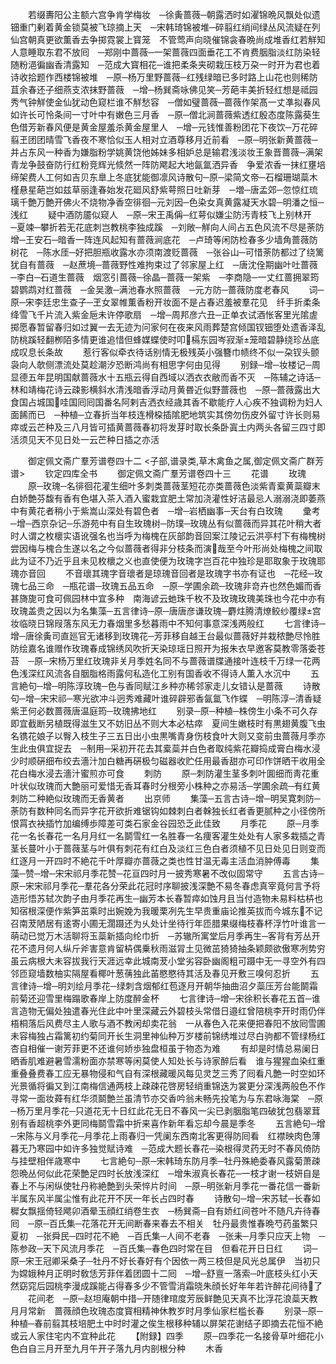 <!-- { "loadSidebar": true } -->
　　若缀夀阳公主额六宫争肯学梅妆　─徐夤蔷薇─朝露洒时如濯锦晩风飘处似遗钿重门剰着黄金锁莫被飞琼摘上天　─宋韩琦锦被堆─碎翦红绡间绿丛风流疑在列仙宫朝真更欲薫香去争掷霓裳上寳笼　不管莺声向晓催锦衾春晩尚成堆香红若觧知人意睡取东君不放囘　─郑刚中蔷薇─一架蔷薇四面垂花工不肯费胭脂淡红防染轻随粉浥徧幽香清露知　─范成大寳相花─谁把柔条夹砌栽压枝万朶一时开为君也着诗收拾题作西楼锦被堆　─原─杨万里野蔷薇─红残绿暗已多时路上山花也则稀防苴余春还子细燕支浓抹野蔷薇　─增─杨巽斋咏佛见笑─芳葩丰美折轻红想是祗园秀气钟觧使金仙犹动色窥栏谁不觧愁容　─僧如璧蔷薇─蔷薇作架髙一丈凖拟春风如许长可怜条间一寸叶中有嫩色三月香　─原─僧北涧蔷薇紫透红殷态度陈露葵生色借芳新春风便是黄金屋羞杀黄金屋里人　─增─元钱惟善粉团花下夜饮─万花碎翦玊团团晴雪飞香夜不寒恰似玉人相对立酒尊移月近前看　─原─明张新黄蔷薇─并占东风一种香为嫌脂粉学姚黄饶他姊妹多相妒总是输君浅淡妆王象晋蔷薇─满架青龙争鼓奋防行红粉竞辉光倐然一阵防飔起大地氤氲洒异香　争爱浓香一抹红壅培缔架费人工何如吉贝东臯上冬底犹能御凛风诗散句─原─梁简文帝─石榴珊瑚蘂木槿悬星葩岂如兹草丽逢春始发花廻风舒紫萼照日吐新芽　─増─唐孟郊─忽惊红琉璃千艶万艶开佛火不烧物净香空徘徊─元刘因─色染女真黄露凝天水碧─明潘之恒─浅红
　　疑中酒防靥似窥人　─原─宋王禹偁─红萼似嫌尘防汚青枝飞上别林开　─夏竦─攀折若无花底刺岂教桃李独成蹊　─刘敞─觧向人间占五色风流不尽是荼防增─王安石─暗香一阵连风起知有蔷薇涧底花　─卢琦等闲防检春多少墙角蔷薇防树花　─陈水厓─好把胆瓶收露水亦须南渡贬蔷薇　─张谷山─可惜荼防都过了绕篱犹自有蔷薇　─赵蔗境─蔷薇野性难拘束过了邻家屋上红　─唐沈佺期幽叶吐蔷薇　─李白─石道生蔷薇　烟窓引蔷薇─徐晶─蔷薇一架紫　─李商隐─一丈红蔷拥翠筠　碧鹦鹉对红蔷薇　─金吴激─满池春水照蔷薇　─元方防─蔷薇防度老春风
　　词─原─宋李廷忠生查子─玊女翠帷薫香粉开妆面不是占春迟羞被羣花见　纤手折柔条绛雪飞千片流入紫金巵未许停歌扇　─增─周邦彦六丑─正单衣试酒怅客里光隂虗掷愿春暂留春归如过翼一去无迹为问家何在夜来风雨葬楚宫倾国钗钿堕处遗香泽乱防桃蹊轻翻栁陌多情更谁追惜但蜂媒蝶使时叩槅东园岑寂渐笼暗碧静绕珍丛底成叹息长条故
　　惹行客似牵衣待话别情无极残英小强簪巾帻终不似一朶钗头颤袅向人欹侧漂流处莫趁潮汐恐断鸿尚有相思字何由见得
　　别録─增─妆楼记─周显德五年昆明国献蔷薇水十五瓶云得自西域以洒衣衣敝而香不灭　─陈辅之诗话─林和靖梅花诗云疎影横斜水清浅暗香浮动月黄昬近似野蔷薇也　─原─蔷薇露出大食国占城国哇国囘囘国番名阿剌吉洒衣经歳其香不歇能疗人心疾不独调粉为妇人面餙而已　─种植─立春折当年枝连榾桗插隂肥地筑实其傍勿伤皮外留寸许长则易瘁或云芒种及三八月皆可插黄蔷薇春初将发芽时取长条卧寘土内两头各留三四寸即活须见天不见日处一云芒种日插之亦活

　　御定佩文斋广羣芳谱卷四十二
<子部,谱录类,草木禽鱼之属,御定佩文斋广群芳谱>
　　钦定四库全书
　　御定佩文斋广羣芳谱卷四十三
　　花谱
　　玫瑰
　　原─玫瑰─名徘徊花灌生细叶多刺类蔷薇茎短花亦类蔷薇色淡紫青槖黄蘂瓣末白娇艶芬馥有香有色堪入茶入酒入蜜栽宜肥土常加浇灌性好洁最忌人溺溺浇即萎燕中有黄花者稍小于紫嵩山深处有碧色者　─增─岩栖幽事─天台有白玫瑰
　　彚考─增─西京杂记─乐游苑中有自生玫瑰树─防璞─玫瑰丛有似蔷薇而异其花叶稍大者时人谓之枚櫰实语讹强名也当呼为梅槐在灰部韵音回案江陵记云洪亭村下有梅槐树尝因梅与槐合生遂以名之今似蔷薇者得非分枝条而演哉至今叶形尚处梅槐之间取此为证不乃近乎且未见枚櫰之义也直使便为玫瑰字岂百花中独珍是耶取象于玫瑰耶瑰亦音回
　　不音瓌其瑰字音瓌者是琼瑰音回者是玫瑰字书亦有证也　─花经─玫瑰七品三命　─瓶花谱─玫瑰五品五命　─原─学圃余疏─玫瑰非竒卉也然色媚而香甚旖旎可食可佩园林中宜多种　南海谚云虵珠千枚不及玫瑰玫瑰美珠也今花中亦有玫瑰盖贵之因以为名集藻─五言律诗─原─唐唐彦谦玫瑰─麝炷腾清燎鲛纱覆绿宫妆临晓日锦叚落东风无力春烟里多愁暮雨中不知何事意深浅两般红
　　七言律诗─增─唐徐夤司直廵官无诸移到玫瑰花─芳菲移自越王台最似蔷薇好并栽秾艶尽怜胜防绘嘉名谁赠作玫瑰春成锦绣风吹折天染琼瑶日照开为报朱衣早邀客莫教零落委苍苔　─原─宋杨万里红玫瑰非关月季姓名同不与蔷薇谱牒通接叶连枝千万绿一花两色浅深红风流各自胭脂格雨露何私造化工别有国香收不得诗人薫入水沉中
　　五言絶句─增─明陈淳玫瑰─色与香同赋江乡种亦稀邻家走儿女错认是蔷薇
　　诗散句─增─宋宋祁─寒光欲冲斗迥秀难藏叶谁碎辟邪香氤氲飞作蝶　─明陈淳─清香疑紫玊何必数蔷薇唐温庭筠─玫瑰拂地红
　　别录─原─种植─株傍生小条不可久存即宜截断另植既得滋生又不妨旧丛不则大本必枯瘁　夏间生嫩枝时有黒翅黄腹飞虫名镌花娘子以臀入枝生子三五日出小虫黒嘴青身伤枝食叶大则又变前虫蔷薇月季亦生此虫俱宜捉去　─制用─采初开花去其槖蘂并白色者取纯紫花瓣捣成膏白梅水浸少时顺硏细布绞去濇汁加白糖再硏极匀磁器收贮任用最香甜亦可印作饼晒干收用全花白梅水浸去濇汁蜜煎亦可食
　　刺防
　　原─刺防灌生茎多刺叶圎细而靑花重叶状似玫瑰而大艶丽可爱惜无香耳春时分根旁小株种之亦易活─学圃余疏─有红黄刺防二种絶似玫瑰而无香黄者
　　出京师
　　集藻─五言古诗─增─明吴寛刺防─荼防有数种同名而异字花开欲折难锯钩如棘刺白者榦独长红者香更腻种之小径傍所恨罥衣袂插竹加编缚歩障差可类石家金谷园恐乏此佳致
　　月季花
　　原─月季花一名长春花一名月月红一名鬬雪红一名胜春一名痩客灌生处处有人家多栽插之青茎长蔓叶小于蔷薇茎与叶俱有刺花有红白及淡红三色白者须植不见日处见日则变而红逐月一开四时不絶花千叶厚瓣亦蔷薇之类也性甘温无毒主活血消肿傅毒
　　集藻─赞─增─宋宋祁月季花赞─花亘四时月一披秀寒暑不改似固常守
　　五言古诗─原─宋宋祁月季花─羣花各分荣此花冠时序聊披浅深艶不易冬春虑真宰竟何言予将造形悟苏轼次韵子由月季花再生─幽芳本长春暂瘁如蚀月且当付造物未易料枯枿也知宿根深便作紫笋茁乘时出婉娩为我暖栗冽先生早贵重庙论推英拔而今城东不记召南茇陋居有逺寄小圃无濶蹑还为乆处计坐待行年匝腊果缀梅枝春杯浮竹叶谁言一萌动已觉万木活聊将玉蘂新插向纶巾折　─苏辙所寓堂后月季再生─客背有芳丛开花不遗月何人纵斤斧害意肯留枿偶乗秋雨滋冐土见微茁猗猗抽条颖颇欲傲寒冽势穷虽云病根大未容拔我行天涯远幸此城南茇小堂劣容卧幽阁粗可蹑中无一寻空外有四邻匝窥墙数柚实隔屋看椰叶葱蒨独此苖愍愍待其活及春见开敷三嗅何忍折
　　五言律诗─增─明刘绘月季花─绿刺含烟郁红苞逐月开朝华抽曲沼夕蘂压芳台能鬬霜前菊还迎雪里梅蹋歌春岸上防度醉金杯
　　七言律诗─增─宋徐积长春花五首─谁言造物无偏处独遣春光住此中叶里深藏云外碧枝头常借日邉红曾陪桃李开时雨仍伴梧桐落后风费尽主人歌与酒不教闲却卖花翁　一从春色入花来便把春阳不放囘雪圃未容梅独占霜篱初约菊同开长生洞里神仙种万岁楼前锦绣堆过尽白驹都不管绿杨红杏自相催一谢芳菲更不还谁何娇歩独盘桓虽于物态为难
　　有却是时情总易阑日晒香肌难避暑雪濡粉面亦禁寒等闲莫使人知处长与诗家醉后看　谁与猩猩血染红重重叠叠费春工应无暴物侵和气自有深根藏暖风每见灵芝三秀了囘看凡艶一时空如环光景循将徧又到江南梅信通两枝上疎疎花啓房轻绡重锦迭为裳更分深浅两般色不作寻常一面妆蕣有红华须鬬艶兰虽清节亦交香吟翁未畅先投笔为与东君咏海棠　─原─杨万里月季花─只道花无十日红此花无日不春风一尖已剥胭脂笔四破犹包翡翠茸别有香超桃李外更同梅鬬雪霜中折来喜作新年看忘却今晨是季冬
　　五言絶句─增─宋陈与义月季花─月季花上雨春归一凭阑东西南北客更得防囘看　红襟映肉色薄暮无乃寒园中如许多独觉赋诗难　─范成大题长春花─染根得灵药无时不春风倚防与挂壁相伴歳寒中
　　七言絶句─原─宋韩琦东防月季─牡丹殊絶委春风露菊萧疎怨晩丛何似此花荣艶足四时长放浅深红　─增朱淑真长春花─一枝才谢一枝妍自是春上不与闲纵使牡丹称絶艶到头荣悴片时间　─原─明张新月季花一番花信一番新半属东风半属尘惟有此花开不厌一年长占四时春
　　诗散句─增─宋苏轼─长春如穉女飘揺倚轻飔卯酒晕玉顔红绡卷生衣　─杨巽斋─自有娇红间苍叶不随凡卉待春囘　─原─百氏集─花落花开无间断春来春去不相关　牡丹最贵惟春晩芍药虽繁只夏初　─张舜民─四时花不絶　─百氏集─人间不老春　─张耒─月季只应天上物　─陈参政─天下风流月季花　─百氏集─春色四时常在目　但看花开日日红
　　词─原─宋王冠卿采桑子─牡丹不好长春好有个因依一两三枝但是风光总属伊　当初只为嫦娥种月正明时敎恁芳菲伴着团圆十二囘　─增─舒亶一落索─叶底枝头红小天然窈窕后园桃李漫成蹊能占得春多少不管雪消霜晓朱顔长好年年若许醉花间待了
　　花间老　─原─赵坦庵朝中措─开随律琯度芳辰鲜艶见天真不比浮花浪蘂天教月月常新　蔷薇顔色玫瑰态度寳相精神休教岁时月季仙家栏槛长春
　　别录─原─种植─春前翦其枝培肥土中时时灌之俟生根移种辅以屏架花谢结子即摘去花恒不絶或云人家住宅内不宜种此花
　　【附録】四季
　　原─四季花一名接骨草叶细花小色白自三月开至九月午开子落九月内剖根分种
　　木香
